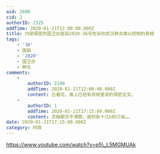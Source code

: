 ```yaml
---
aid: 2600
cid: 2
authorID: 2325
addTime: 2020-01-21T12:00:00.000Z
title: 内部保密的国卫办医函2020-36号告诉你武汉肺炎难以控制的真相
tags:
    - '36'
    - 医函
    - '2020'
    - 国卫办
    - 肺炎
comments:
    -
        authorID: 2198
        addTime: 2020-01-21T12:00:00.000Z
        content: 已看完，推上已经有视频里说的保密全文。
    -
        authorID: 1
        addTime: 2020-01-21T17:15:00.000Z
        content: 念稿都念不清楚，居然有十几k的订阅……
date: 2020-01-21T17:15:00.000Z
category: 时政
---
```


https://www.youtube.com/watch?v=p5\_L5MGMUAk
